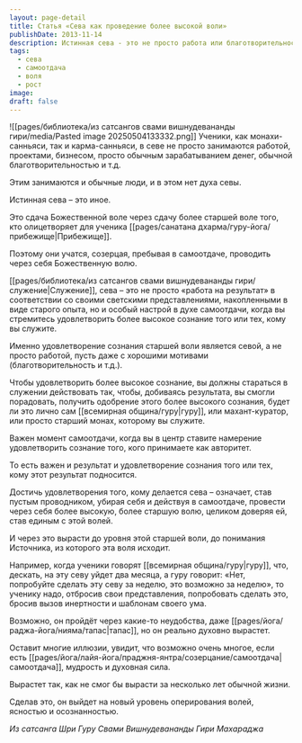 ```yaml
---
layout: page-detail
title: Статья «Сева как проведение более высокой воли»
publishDate: 2013-11-14
description: Истинная сева - это не просто работа или благотворительность, а полная самоотдача и проведение Божественной воли через служение старшей воле, олицетворяющей Прибежище. Важна не только польза, но и удовлетворение сознания того, кому служишь. Такой подход позволяет ученику духовно расти, преодолевать шаблоны ума и выйти на новый уровень осознанности и силы.
tags:
  - сева
  - самоотдача
  - воля
  - рост
image: 
draft: false
---
```

![[pages/библиотека/из сатсангов свами вишнудевананды гири/media/Pasted image 20250504133332.png]]
 Ученики, как монахи-санньяси, так и карма-санньяси, в севе не просто занимаются работой, проектами, бизнесом, просто обычным зарабатыванием денег, обычной благотворительностью и т.д.

 Этим занимаются и обычные люди, и в этом нет духа севы.

 Истинная сева – это иное.

 Это сдача Божественной воле через сдачу более старшей воле того, кто олицетворяет для ученика [[pages/санатана дхарма/гуру-йога/прибежище|Прибежище]].

 Поэтому они учатся, созерцая, пребывая в самоотдаче, проводить через себя Божественную волю.

 [[pages/библиотека/из сатсангов свами вишнудевананды гири/служение|Служение]], сева – это не просто «работа на результат» в соответствии со своими светскими представлениями, накопленными в виде старого опыта, но и особый настрой в духе самоотдачи, когда вы стремитесь удовлетворить более высокое сознание того или тех, кому вы служите.

 Именно удовлетворение сознания старшей воли является севой, а не просто работой, пусть даже с хорошими мотивами (благотворительность и т.д.).

 Чтобы удовлетворить более высокое сознание, вы должны стараться в служении действовать так, чтобы, добиваясь результата, вы смогли порадовать, получить одобрение этого более высокого сознания, будет ли это лично сам [[всемирная община/гуру|гуру]], или махант-куратор, или просто старший монах, которому вы служите.

 Важен момент самоотдачи, когда вы в центр ставите намерение удовлетворить сознание того, кого принимаете как авторитет.

 То есть важен и результат и удовлетворение сознания того или тех, кому этот результат подносится.

 Достичь удовлетворения того, кому делается сева – означает, став пустым проводником, убирая себя и действуя в самоотдаче, провести через себя более высокую, более старшую волю, целиком доверяя ей, став единым с этой волей.

 И через это вырасти до уровня этой старшей воли, до понимания Источника, из которого эта воля исходит.

 Например, когда ученики говорят [[всемирная община/гуру|гуру]], что, дескать, на эту севу уйдет два месяца, а гуру говорит: «Нет, попробуйте сделать эту севу за неделю, это возможно за неделю», то ученику надо, отбросив свои представления, попробовать сделать это, бросив вызов инертности и шаблонам своего ума.

 Возможно, он пройдёт через какие-то неудобства, даже [[pages/йога/раджа-йога/нияма/тапас|тапас]], но он реально духовно вырастет.

 Оставит многие иллюзии, увидит, что возможно очень многое, если есть [[pages/йога/лайя-йога/праджня-янтра/созерцание/самоотдача|самоотдача]], мудрость и духовная сила.

 Вырастет так, как не смог бы вырасти за несколько лет обычной жизни.

 Сделав это, он выйдет на новый уровень оперирования волей, ясностью и осознанностью.

*Из сатсанга Шри Гуру Свами Вишнудевананды Гири Махараджа*
